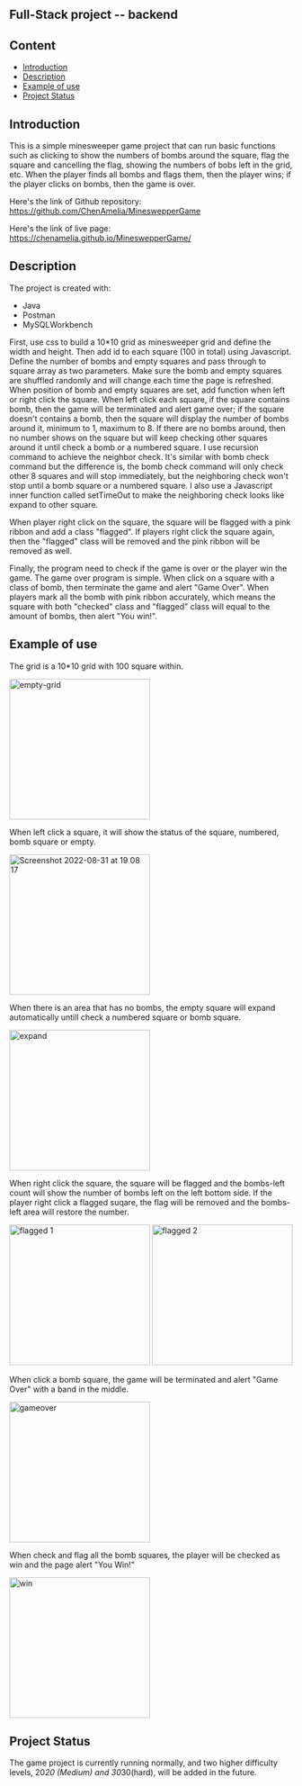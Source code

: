 ## Full-Stack project -- backend
## Content
* [Introduction](#introduction)
* [Description](#description)
* [Example of use](#example-of-use)
* [Project Status](#project-status)

## Introduction
This is a simple minesweeper game project that can run basic functions such as clicking to show the numbers of bombs around the square, flag the square and cancelling the flag, showing the numbers of bobs left in the grid, etc. When the player finds all bombs and flags them, then the player wins; if the player clicks on bombs, then the game is over.

Here's the link of Github repository: https://github.com/ChenAmelia/MineswepperGame

Here's the link of live page: https://chenamelia.github.io/MineswepperGame/
	
## Description
The project is created with:
* Java
* Postman
* MySQLWorkbench

First, use css to build a 10*10 grid as minesweeper grid and define the width and height. Then add id to each square (100 in total) using Javascript. Define the number of bombs and empty squares and pass through to square array as two parameters. Make sure the bomb and empty squares are shuffled randomly and will change each time the page is refreshed. When position of bomb and empty squares are set, add function when left or right click the square. When left click each square, if the square contains bomb, then the game will be terminated and alert game over; if the square doesn't contains a bomb, then the square will display the number of bombs around it, minimum to 1, maximum to 8. If there are no bombs around, then no number shows on the square but will keep checking other squares around it until check a bomb or a numbered square. I use recursion command to achieve the neighbor check. It's similar with bomb check command but the difference is, the bomb check command will only check other 8 squares and will stop immediately, but the neighboring check won't stop until a bomb square or a numbered square. I also use a Javascript inner function called setTimeOut to make the neighboring check looks like expand to other square.

When player right click on the square, the square will be flagged with a pink ribbon and add a class "flagged". If players right click the square again, then the "flagged" class will be removed and the pink ribbon will be removed as well.

Finally, the program need to check if the game is over or the player win the game. The game over program is simple. When click on a square with a class of bomb, then terminate the game and alert "Game Over". When players mark all the bomb with pink ribbon accurately, which means the square with both "checked" class and "flagged" class will equal to the amount of bombs, then alert "You win!".

## Example of use
The grid is a 10*10 grid with 100 square within.

<img width="250" alt="empty-grid" src="https://user-images.githubusercontent.com/109622201/187748785-59b34038-0acc-45ba-bdd9-fe99ccd835db.png">

When left click a square, it will show the status of the square, numbered, bomb square or empty.

<img width="250" alt="Screenshot 2022-08-31 at 19 08 17" src="https://user-images.githubusercontent.com/109622201/187749310-52315a41-296e-4b2b-b3f4-f77c3794cc2b.png">

When there is an area that has no bombs, the empty square will expand automatically untill check a numbered square or bomb square.

<img width="250" alt="expand" src="https://user-images.githubusercontent.com/109622201/187749510-46687cff-9ce7-491c-87ea-71cf072213ec.png">

When right click the square, the square will be flagged and the bombs-left count will show the number of bombs left on the left bottom side. If the player right click a flagged suqare, the flag will be removed and the bombs-left area will restore the number.

<img width="250" alt="flagged 1" src="https://user-images.githubusercontent.com/109622201/187749969-8e1a0727-e667-459b-8118-c0080299ecba.png">
<img width="250" alt="flagged 2" src="https://user-images.githubusercontent.com/109622201/187749993-4086401c-5e60-40eb-9056-48cc22361558.png">

When click a bomb square, the game will be terminated and alert "Game Over" with a band in the middle.

<img width="250" alt="gameover" src="https://user-images.githubusercontent.com/109622201/187750337-b81bc58c-efda-4dfd-819b-bfc83ffdde6e.png">

When check and flag all the bomb squares, the player will be checked as win and the page alert "You Win!"

<img width="250" alt="win" src="https://user-images.githubusercontent.com/109622201/187750594-2982b7fe-b9a3-43ba-b292-3898909c6b50.png">


## Project Status
The game project is currently running normally, and two higher difficulty levels, 20*20 (Medium) and 30*30(hard), will be added in the future.
